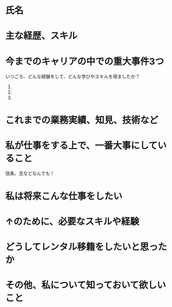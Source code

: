# 氏名

# 主な経歴、スキル


# 今までのキャリアの中での重大事件3つ
いつごろ、どんな経験をして、どんな学びやスキルを得ましたか？

1.
2.
3.

# これまでの業務実績、知見、技術など

# 私が仕事をする上で、一番大事にしていること
信条、志などなんでも！

# 私は将来こんな仕事をしたい

# ↑のために、必要なスキルや経験

# どうしてレンタル移籍をしたいと思ったか

# その他、私について知っておいて欲しいこと
